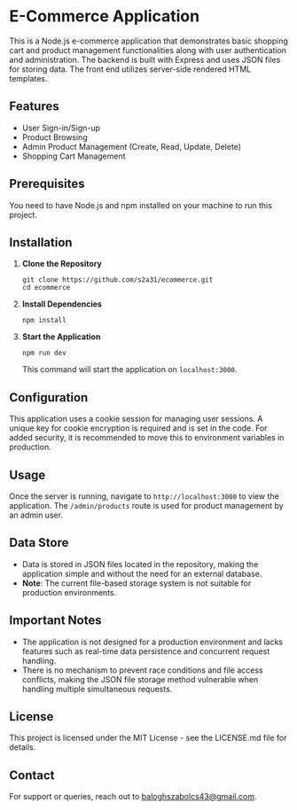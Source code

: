 # E-Commerce Application

This is a Node.js e-commerce application that demonstrates basic shopping cart and product management functionalities along with user authentication and administration. The backend is built with Express and uses JSON files for storing data. The front end utilizes server-side rendered HTML templates.

## Features

- User Sign-in/Sign-up
- Product Browsing
- Admin Product Management (Create, Read, Update, Delete)
- Shopping Cart Management

## Prerequisites

You need to have Node.js and npm installed on your machine to run this project.

## Installation

1. **Clone the Repository**

   ```
   git clone https://github.com/s2a31/ecommerce.git
   cd ecommerce
   ```

2. **Install Dependencies**

   ```
   npm install
   ```

3. **Start the Application**

   ```
   npm run dev
   ```
   This command will start the application on `localhost:3000`.

## Configuration

This application uses a cookie session for managing user sessions. A unique key for cookie encryption is required and is set in the code. For added security, it is recommended to move this to environment variables in production.

## Usage

Once the server is running, navigate to `http://localhost:3000` to view the application. The `/admin/products` route is used for product management by an admin user.

## Data Store

- Data is stored in JSON files located in the repository, making the application simple and without the need for an external database.
- **Note**: The current file-based storage system is not suitable for production environments.

## Important Notes

- The application is not designed for a production environment and lacks features such as real-time data persistence and concurrent request handling.
- There is no mechanism to prevent race conditions and file access conflicts, making the JSON file storage method vulnerable when handling multiple simultaneous requests.

## License

This project is licensed under the MIT License - see the LICENSE.md file for details.

## Contact

For support or queries, reach out to [baloghszabolcs43@gmail.com](mailto:baloghszabolcs43@gmail.com).
